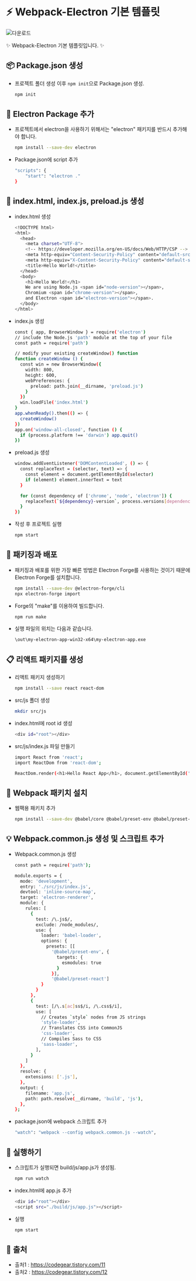# **:zap: Webpack-Electron 기본 템플릿**
![다운로드](https://user-images.githubusercontent.com/95972251/191444374-02243615-bd41-4924-a5dc-cd4836ecc92c.png)

✨ Webpack-Electron 기본 템플릿입니다. ✨

## :package: Package.json 생성

- 프로젝트 폴더 생성 이후 `npm init`으로 Package.json 생성.

    ```bash
    npm init
    ```

## :tada: Electron Package 추가

- 프로젝트에서 electron을 사용하기 위해서는 "electron" 패키지를 반드시 추가해야 합니다.

    ```bash
    npm install --save-dev electron
    ```

- Package.json에 script 추가

    ```bash
    "scripts": {
        "start": "electron ."
    }
    ```

## :confetti_ball: index.html, index.js, preload.js  생성

- index.html 생성

    ```bash
    <!DOCTYPE html>
    <html>
      <head>
        <meta charset="UTF-8">
        <!-- https://developer.mozilla.org/en-US/docs/Web/HTTP/CSP -->
        <meta http-equiv="Content-Security-Policy" content="default-src 'self'; script-src 'self'">
        <meta http-equiv="X-Content-Security-Policy" content="default-src 'self'; script-src 'self'">
        <title>Hello World!</title>
      </head>
      <body>
        <h1>Hello World!</h1>
        We are using Node.js <span id="node-version"></span>,
        Chromium <span id="chrome-version"></span>,
        and Electron <span id="electron-version"></span>.
      </body>
    </html>
    ```

- index.js 생성

    ```bash
    const { app, BrowserWindow } = require('electron')
    // include the Node.js 'path' module at the top of your file
    const path = require('path')

    // modify your existing createWindow() function
    function createWindow () {
      const win = new BrowserWindow({
        width: 800,
        height: 600,
        webPreferences: {
          preload: path.join(__dirname, 'preload.js')
        }
      })
      win.loadFile('index.html')
    }
    app.whenReady().then(() => {
      createWindow()
    })
    app.on('window-all-closed', function () {
      if (process.platform !== 'darwin') app.quit()
    })
    ```

- preload.js 생성

    ```bash
    window.addEventListener('DOMContentLoaded', () => {
      const replaceText = (selector, text) => {
        const element = document.getElementById(selector)
        if (element) element.innerText = text
      }

      for (const dependency of ['chrome', 'node', 'electron']) {
        replaceText(`${dependency}-version`, process.versions[dependency])
      }
    })
    ```

- 작성 후 프로젝트 실행

    ```bash
    npm start
    ```

## :rocket: 패키징과 배포

- 패키징과 배포를 위한 가장 빠른 방법은 Electron Forge를 사용하는 것이기 때문에 Electron Forge를 설치합니다.

    ```bash
    npm install --save-dev @electron-forge/cli
    npx electron-forge import
    ```

- Forge의 "make"를 이용하여 빌드합니다.

    ```bash
    npm run make
    ```

- 실행 파일의 위치는 다음과 같습니다.

    ```bash
    \out\my-electron-app-win32-x64\my-electron-app.exe
    ```

## 📋 리액트 패키지를 생성

- 리액트 패키지 생성하기

    ```bash
    npm install --save react react-dom
    ```

- src/js 폴더 생성
    ```bash
    mkdir src/js
    ```

- index.html에 root id 생성

    ```bash
    <div id="root"></div>
    ```

- src/js/index.js 파일 만들기
    ```bash
    import React from 'react';
    import ReactDom from 'react-dom';

    ReactDom.render(<h1>Hello React App</h1>, document.getElementById('root'));
    ```

## 🧨 Webpack 패키치 설치

- 웹팩용 패키치 추가

    ```bash
    npm install --save-dev @babel/core @babel/preset-env @babel/preset-react babel-loader css-loader style-loader sass-loader sass webpack webpack-cli
    ```

## 💡 Webpack.common.js 생성 및 스크립트 추가

- Webpack.common.js 생성

    ```bash
    const path = require('path');

    module.exports = {
      mode: 'development',
      entry: './src/js/index.js',
      devtool: 'inline-source-map',
      target: 'electron-renderer',
      module: {
        rules: [
          {
            test: /\.js$/,
            exclude: /node_modules/,
            use: {
              loader: 'babel-loader',
              options: {
                presets: [[
                  '@babel/preset-env', {
                    targets: {
                      esmodules: true
                    }
                  }],
                  '@babel/preset-react']
              }
            }
          },
          {
            test: [/\.s[ac]ss$/i, /\.css$/i],
            use: [
              // Creates `style` nodes from JS strings
              'style-loader',
              // Translates CSS into CommonJS
              'css-loader',
              // Compiles Sass to CSS
              'sass-loader',
            ],
          }
        ]
      },
      resolve: {
        extensions: ['.js'],
      },
      output: {
        filename: 'app.js',
        path: path.resolve(__dirname, 'build', 'js'),
      },
    };
    ```

- package.json에 webpack 스크립트 추가
    ```bash
    "watch": "webpack --config webpack.common.js --watch",
    ```

## :rocket: 실행하기
- 스크립트가 실행되면 build/js/app.js가 생성됨.
    ```bash
    npm run watch
    ```

- index.html에 app.js 추가

    ```bash
    <div id="root"></div>
    <script src="./build/js/app.js"></script>
    ```

- 실행
    ```bash
    npm start
    ```

## **:paperclip: 출처**
- 출처1 : https://codegear.tistory.com/11
- 출처2 : https://codegear.tistory.com/12
